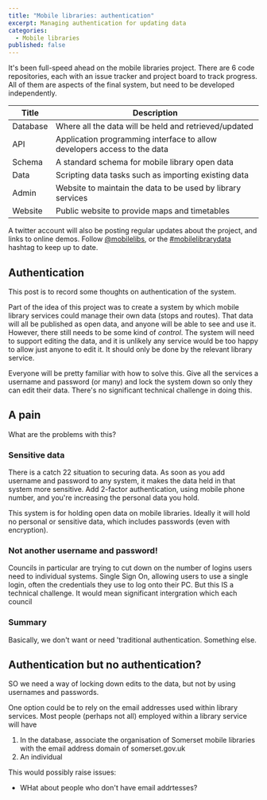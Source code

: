 ```yaml
---
title: "Mobile libraries: authentication"
excerpt: Managing authentication for updating data
categories:
  - Mobile libraries
published: false
---
```


It's been full-speed ahead on the mobile libraries project. There are 6 code repositories, each with an issue tracker and project board to track progress. All of them are aspects of the final system, but need to be developed independently.

| Title | Description | 
| ----- | ------------ |
| Database | Where all the data will be held and retrieved/updated |
| API | Application programming interface to allow developers access to the data |
| Schema | A standard schema for mobile library open data |
| Data | Scripting data tasks such as importing existing data |
| Admin | Website to maintain the data to be used by library services |
| Website | Public website to provide maps and timetables | 

A twitter account will also be posting regular updates about the project, and links to online demos. Follow [@mobilelibs](https://twitter.com/mobilelibs), or the [#mobilelibrarydata](https://twitter.com/hashtag/mobilelibrarydata?src=hash) hashtag to keep up to date.

## Authentication

This post is to record some thoughts on authentication of the system.

Part of the idea of this project was to create a system by which mobile library services could manage their own data (stops and routes). That data will all be published as open data, and anyone will be able to see and use it. However, there still needs to be some kind of *control*. The system will need to support editing the data, and it is unlikely any service would be too happy to allow just anyone to edit it. It should only be done by the relevant library service.

Everyone will be pretty familiar with how to solve this. Give all the services a username and password (or many) and lock the system down so only they can edit their data. There's no significant technical challenge in doing this.

## A pain

What are the problems with this?

### Sensitive data

There is a catch 22 situation to securing data. As soon as you add username and password to any system, it makes the data held in that system more sensitive. Add 2-factor authentication, using mobile phone number, and you're increasing the personal data you hold.

This system is for holding open data on mobile libraries. Ideally it will hold no personal or sensitive data, which includes passwords (even with encryption).

### Not another username and password! 

Councils in particular are trying to cut down on the number of logins users need to individual systems. Single Sign On, allowing users to use a single login, often the credentials they use to log onto their PC. But this IS a technical challenge. It would mean significant intergration which each council 


### Summary

Basically, we don't want or need 'traditional authentication. Something else.


## Authentication but no authentication?

SO we need a way of locking down edits to the data, but not by using usernames and passwords.

One option could be to rely on the email addresses used within library services. Most people (perhaps not all) employed within a library service will have 

1. In the database, associate the organisation of Somerset mobile libraries with the email address domain of somerset.gov.uk
2. An individual 

This would possibly raise issues:

- WHat about people who don't have email addrtesses?


